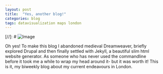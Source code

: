 ```yaml
---
layout: post
title:  "Yes, another blog!"
categories: blog 
tags: datavisualization maps london
---
```


[//]: #  ![Image](https://raw.githubusercontent.com/melanieimfeld/melanieimfeld.github.io/master/assets/gif-hi.gif?style=centerme)

Oh yes! 
To make this blog I abandoned medieval Dreamweaver, briefly explored Drupal and then finally settled with Jekyll, a beautiful slim html website generator. As someone who has never used the commandline before it took me a while to wrap my head around it- but it was worth it! This is it, my biweekly blog about my current endeavours in London.



